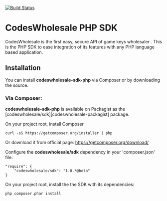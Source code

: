 [![Build Status](https://api.travis-ci.org/codeswholesale/codeswholesale-sdk-php.png?branch=master,dev)](https://travis-ci.org/codeswholesale/codeswholesale-sdk-php)

# CodesWholesale PHP SDK
CodesWholesale is the first easy, secure API of game keys wholesaler . This is the PHP SDK to ease integration of its features with any PHP language based application.

## Installation
You can install **codeswholesale-sdk-php** via Composer or by downloading the source.

### Via Composer:

**codeswholesale-sdk-php** is available on Packagist as the [codeswholesale/sdk][codeswholesale-packagist] package.

On your project root, install Composer

    curl -sS https://getcomposer.org/installer | php
	
Or download it from official page: https://getcomposer.org/download/

Configure the **codeswholesale/sdk** dependency in your 'composer.json' file:

    "require": {
        "codeswholesale/sdk": "1.0.*@beta"
    }

On your project root, install the the SDK with its dependencies:

    php composer.phar install